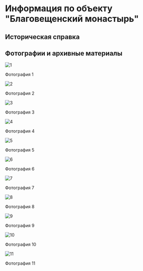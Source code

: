 # Информация по объекту "Благовещенский монастырь"

## Историческая справка

## Фотографии и архивные материалы

![1](/BuidingsInfo/5af80d35-9ca3-4f7a-bfca-6a4e1bffe4f4/1_Compressed.jpg)

Фотография 1

![2](/BuidingsInfo/5af80d35-9ca3-4f7a-bfca-6a4e1bffe4f4/2_Compressed.jpg)

Фотография 2

![3](/BuidingsInfo/5af80d35-9ca3-4f7a-bfca-6a4e1bffe4f4/3_Compressed.jpg)

Фотография 3

![4](/BuidingsInfo/5af80d35-9ca3-4f7a-bfca-6a4e1bffe4f4/4_Compressed.jpg)

Фотография 4

![5](/BuidingsInfo/5af80d35-9ca3-4f7a-bfca-6a4e1bffe4f4/img035_Compressed.jpg)

Фотография 5

![6](/BuidingsInfo/5af80d35-9ca3-4f7a-bfca-6a4e1bffe4f4/img512a_Compressed.jpg)

Фотография 6

![7](/BuidingsInfo/5af80d35-9ca3-4f7a-bfca-6a4e1bffe4f4/img782aa_Compressed.jpg)

Фотография 7

![8](/BuidingsInfo/5af80d35-9ca3-4f7a-bfca-6a4e1bffe4f4/Безимени-16_Compressed.jpg)

Фотография 8

![9](/BuidingsInfo/5af80d35-9ca3-4f7a-bfca-6a4e1bffe4f4/Безимени-17_Compressed.jpg)

Фотография 9

![10](/BuidingsInfo/5af80d35-9ca3-4f7a-bfca-6a4e1bffe4f4/Безимени-18_Compressed.jpg)

Фотография 10

![11](/BuidingsInfo/5af80d35-9ca3-4f7a-bfca-6a4e1bffe4f4/Благсоб_Compressed.jpg)

Фотография 11

